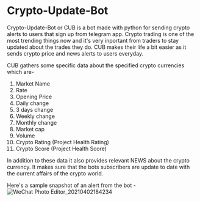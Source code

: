 # Crypto-Update-Bot

Crypto-Update-Bot or CUB is a bot made with python for sending crypto alerts to users that sign up from telegram app. 
Crypto trading is one of the most trending things now and it's very inportant from traders to stay updated about the 
trades they do. CUB makes their life a bit easier as it sends crypto price and news alerts to users everyday.

CUB gathers some specific data about the specified crypto currencies which are-
01. Market Name
02. Rate
03. Opening Price
04. Daily change
05. 3 days change
06. Weekly change
07. Monthly change
08. Market cap
09. Volume
10. Crypto Rating (Project Health Rating)
11. Crypto Score (Project Health Score)

In addition to these data it also provides relevant NEWS about the crypto currency. It makes sure that the bots subscribers
are update to date with the current affairs of the crypto world. 

Here's a sample snapshot of an alert from the bot -
![WeChat Photo Editor_20210402184234](https://user-images.githubusercontent.com/37840974/113416852-f6a80d80-93e3-11eb-92ad-8b2999e1a9c2.jpg)


